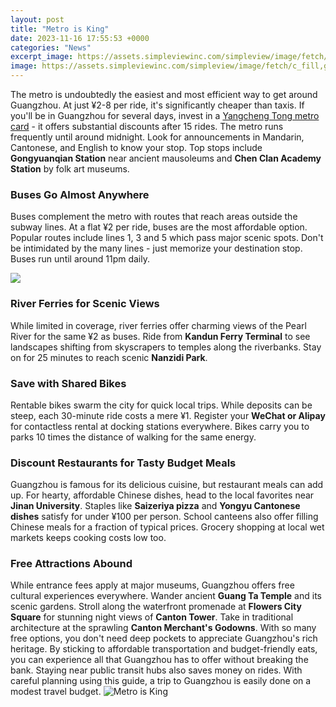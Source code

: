 ```yaml
---
layout: post
title: "Metro is King"
date: 2023-11-16 17:55:53 +0000
categories: "News"
excerpt_image: https://assets.simpleviewinc.com/simpleview/image/fetch/c_fill,g_auto,h_750,q_50,w_1920/https://assets.simpleviewinc.com/simpleview/image/upload/crm/seattlesouthside/maxresdefault0-fdb0ace1a46f06f_fdb0af7d-e616-9305-fa96d3502f2b82bf.jpg
image: https://assets.simpleviewinc.com/simpleview/image/fetch/c_fill,g_auto,h_750,q_50,w_1920/https://assets.simpleviewinc.com/simpleview/image/upload/crm/seattlesouthside/maxresdefault0-fdb0ace1a46f06f_fdb0af7d-e616-9305-fa96d3502f2b82bf.jpg
---
```


The metro is undoubtedly the easiest and most efficient way to get around Guangzhou. At just ¥2-8 per ride, it's significantly cheaper than taxis. If you'll be in Guangzhou for several days, invest in a [Yangcheng Tong metro card](https://pagetimes.github.io/2024-01-10-uc608-uba58-uc758-uc815-uce58-uc801-xb7-ubb38-ud654-uc801-xb7-uacbd-uc81c-uc801-uc0c1-ud669/) - it offers substantial discounts after 15 rides. The metro runs frequently until around midnight. Look for announcements in Mandarin, Cantonese, and English to know your stop. Top stops include **Gongyuanqian Station** near ancient mausoleums and **Chen Clan Academy Station** by folk art museums. 
### Buses Go Almost Anywhere  
Buses complement the metro with routes that reach areas outside the subway lines. At a flat ¥2 per ride, buses are the most affordable option. Popular routes include lines 1, 3 and 5 which pass major scenic spots. Don't be intimidated by the many lines - just memorize your destination stop. Buses run until around 11pm daily. 

![](https://images.adsttc.com/media/images/5195/13f7/b3fc/4bcd/1600/000b/large_jpg/KAFD_Metro_Station_Exterior_01.jpg?1368724459)
### River Ferries for Scenic Views
While limited in coverage, river ferries offer charming views of the Pearl River for the same ¥2 as buses. Ride from **Kandun Ferry Terminal** to see landscapes shifting from skyscrapers to temples along the riverbanks. Stay on for 25 minutes to reach scenic **Nanzidi Park**. 
### Save with Shared Bikes
Rentable bikes swarm the city for quick local trips. While deposits can be steep, each 30-minute ride costs a mere ¥1. Register your **WeChat or Alipay** for contactless rental at docking stations everywhere. Bikes carry you to parks 10 times the distance of walking for the same energy. 
### Discount Restaurants for Tasty Budget Meals  
Guangzhou is famous for its delicious cuisine, but restaurant meals can add up. For hearty, affordable Chinese dishes, head to the local favorites near **Jinan University**. Staples like **Saizeriya pizza** and **Yongyu Cantonese dishes** satisfy for under ¥100 per person. School canteens also offer filling Chinese meals for a fraction of typical prices. Grocery shopping at local wet markets keeps cooking costs low too.
### Free Attractions Abound
While entrance fees apply at major museums, Guangzhou offers free cultural experiences everywhere. Wander ancient **Guang Ta Temple** and its scenic gardens. Stroll along the waterfront promenade at **Flowers City Square** for stunning night views of **Canton Tower**. Take in traditional architecture at the sprawling **Canton Merchant's Godowns**. With so many free options, you don't need deep pockets to appreciate Guangzhou's rich heritage.
By sticking to affordable transportation and budget-friendly eats, you can experience all that Guangzhou has to offer without breaking the bank. Staying near public transit hubs also saves money on rides. With careful planning using this guide, a trip to Guangzhou is easily done on a modest travel budget.
![Metro is King](https://assets.simpleviewinc.com/simpleview/image/fetch/c_fill,g_auto,h_750,q_50,w_1920/https://assets.simpleviewinc.com/simpleview/image/upload/crm/seattlesouthside/maxresdefault0-fdb0ace1a46f06f_fdb0af7d-e616-9305-fa96d3502f2b82bf.jpg)